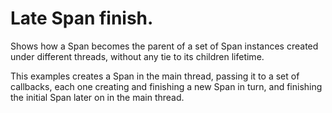 # Late Span finish.

Shows how a Span becomes the parent of a set of Span instances created under different threads, without any tie to its children lifetime.

This examples creates a Span in the main thread, passing it to a set of callbacks, each one creating and finishing a new Span in turn, and finishing the initial Span later on in the main thread.
